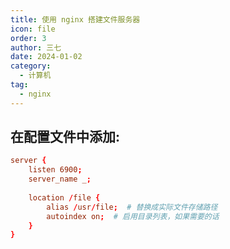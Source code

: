 ```yaml
---
title: 使用 nginx 搭建文件服务器
icon: file
order: 3
author: 三七
date: 2024-01-02
category:
  - 计算机
tag:
  - nginx
---
```


<!-- more --> 
## 在配置文件中添加:
```conf
server {
    listen 6900;
    server_name _;
 
    location /file { 
        alias /usr/file;  # 替换成实际文件存储路径
        autoindex on;  # 启用目录列表，如果需要的话
    }
}
```